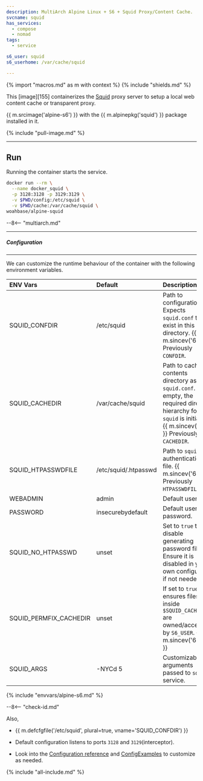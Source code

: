 ```yaml
---
description: MultiArch Alpine Linux + S6 + Squid Proxy/Content Cache.
svcname: squid
has_services:
  - compose
  - nomad
tags:
  - service

s6_user: squid
s6_userhome: /var/cache/squid

---
```


{% import "macros.md" as m with context %}
{% include "shields.md" %}

This [image][155] containerizes the [Squid][1] proxy server to
setup a local web content cache or transparent proxy.

{{ m.srcimage('alpine-s6') }} with the {{ m.alpinepkg('squid') }}
package installed in it.

{% include "pull-image.md" %}

---
Run
---

Running the container starts the service.

``` sh
docker run --rm \
  --name docker_squid \
  -p 3128:3128 -p 3129:3129 \
  -v $PWD/config:/etc/squid \
  -v $PWD/cache:/var/cache/squid \
woahbase/alpine-squid
```

--8<-- "multiarch.md"

---
##### Configuration
---

We can customize the runtime behaviour of the container with the
following environment variables.

| ENV Vars               | Default              | Description
| :---                   | :---                 | :---
| SQUID_CONFDIR          | /etc/squid           | Path to configuration dir. Expects `squid.conf` to exist in this directory. {{ m.sincev('6.9') }} Previously `CONFDIR`.
| SQUID_CACHEDIR         | /var/cache/squid     | Path to cached contents directory as set in `squid.conf`. If empty, the required directory hierarchy for `squid` is initialized. {{ m.sincev('6.9') }} Previously `CACHEDIR`.
| SQUID_HTPASSWDFILE     | /etc/squid/.htpasswd | Path to `squid` authentication file. {{ m.sincev('6.9') }} Previously `HTPASSWDFILE`.
| WEBADMIN               | admin                | Default user.
| PASSWORD               | insecurebydefault    | Default user password.
| SQUID_NO_HTPASSWD      | unset                | Set to `true` to disable generating password file. Ensure it is disabled in your own configuration if not needed.
| SQUID_PERMFIX_CACHEDIR | unset                | If set to `true`, ensures files inside `$SQUID_CACHEDIR` are owned/accessible by `S6_USER`. {{ m.sincev('6.12') }}
| SQUID_ARGS             | -NYCd 5              | Customizable arguments passed to `squid` service.
{% include "envvars/alpine-s6.md" %}

--8<-- "check-id.md"

Also,

* {{ m.defcfgfile('/etc/squid', plural=true, vname='SQUID_CONFDIR') }}

* Default configuration listens to ports `3128` and
  `3129`(interceptor).

*  Look into the [Configuration reference][3] and
  [ConfigExamples][2] to customize as needed.

[1]: http://www.squid-cache.org/
[2]: https://wiki.squid-cache.org/ConfigExamples/
[3]: http://www.squid-cache.org/Doc/config/

{% include "all-include.md" %}
